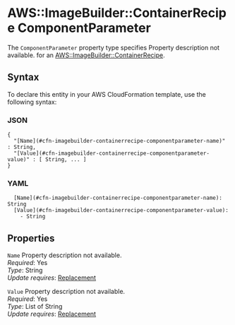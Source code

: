 # AWS::ImageBuilder::ContainerRecipe ComponentParameter<a name="aws-properties-imagebuilder-containerrecipe-componentparameter"></a>

<a name="aws-properties-imagebuilder-containerrecipe-componentparameter-description"></a>The `ComponentParameter` property type specifies Property description not available\. for an [AWS::ImageBuilder::ContainerRecipe](aws-resource-imagebuilder-containerrecipe.md)\.

## Syntax<a name="aws-properties-imagebuilder-containerrecipe-componentparameter-syntax"></a>

To declare this entity in your AWS CloudFormation template, use the following syntax:

### JSON<a name="aws-properties-imagebuilder-containerrecipe-componentparameter-syntax.json"></a>

```
{
  "[Name](#cfn-imagebuilder-containerrecipe-componentparameter-name)" : String,
  "[Value](#cfn-imagebuilder-containerrecipe-componentparameter-value)" : [ String, ... ]
}
```

### YAML<a name="aws-properties-imagebuilder-containerrecipe-componentparameter-syntax.yaml"></a>

```
  [Name](#cfn-imagebuilder-containerrecipe-componentparameter-name): String
  [Value](#cfn-imagebuilder-containerrecipe-componentparameter-value): 
    - String
```

## Properties<a name="aws-properties-imagebuilder-containerrecipe-componentparameter-properties"></a>

`Name`  <a name="cfn-imagebuilder-containerrecipe-componentparameter-name"></a>
Property description not available\.  
*Required*: Yes  
*Type*: String  
*Update requires*: [Replacement](https://docs.aws.amazon.com/AWSCloudFormation/latest/UserGuide/using-cfn-updating-stacks-update-behaviors.html#update-replacement)

`Value`  <a name="cfn-imagebuilder-containerrecipe-componentparameter-value"></a>
Property description not available\.  
*Required*: Yes  
*Type*: List of String  
*Update requires*: [Replacement](https://docs.aws.amazon.com/AWSCloudFormation/latest/UserGuide/using-cfn-updating-stacks-update-behaviors.html#update-replacement)